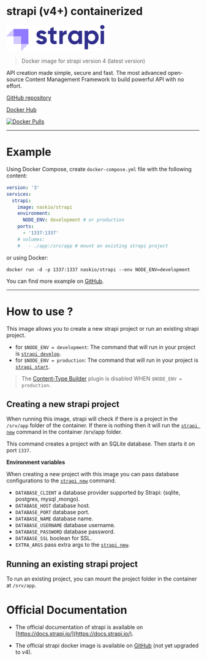 # strapi (v4+) containerized

![Strapi](./assets/PNG.logo.purple.dark.png)

> Docker image for strapi version 4 (latest version)

API creation made simple, secure and fast. The most advanced open-source Content Management Framework to build powerful
API with no effort.

[GitHub repository](https://github.com/naskio/docker-strapi)

[Docker Hub](https://hub.docker.com/r/naskio/strapi)

[![Docker Pulls](https://img.shields.io/docker/pulls/naskio/strapi.svg?style=for-the-badge)](https://hub.docker.com/r/naskio/strapi)

---

# Example

Using Docker Compose, create `docker-compose.yml` file with the following content:

```yaml
version: '3'
services:
  strapi:
    image: naskio/strapi
    environment:
      NODE_ENV: development # or production
    ports:
      - '1337:1337'
    # volumes:
    #   - ./app:/srv/app # mount an existing strapi project
```

or using Docker:

```shell
docker run -d -p 1337:1337 naskio/strapi --env NODE_ENV=development
```

You can find more example on [GitHub](https://github.com/naskio/docker-strapi/tree/main/examples).

---

# How to use ?

This image allows you to create a new strapi project or run an existing strapi project.

- for `$NODE_ENV = development`: The command that will run in your project
  is [`strapi develop`](https://docs.strapi.io/developer-docs/latest/developer-resources/cli/CLI.html#strapi-develop).
- for `$NODE_ENV = production`: The command that will run in your project
  is [`strapi start`](https://docs.strapi.io/developer-docs/latest/developer-resources/cli/CLI.html#strapi-start).

> The [Content-Type Builder](https://strapi.io/features/content-types-builder) plugin is disabled WHEN `$NODE_ENV = production`.

## Creating a new strapi project

When running this image, strapi will check if there is a project in the `/srv/app` folder of the container. If there is
nothing then it will run
the [`strapi new`](https://docs.strapi.io/developer-docs/latest/developer-resources/cli/CLI.html#strapi-new)
command in the container /srv/app folder.

This command creates a project with an SQLite database. Then starts it on port `1337`.

**Environment variables**

When creating a new project with this image you can pass database configurations to
the [`strapi new`](https://strapi.io/documentation/developer-docs/latest/developer-resources/cli/CLI.html#strapi-new)
command.

- `DATABASE_CLIENT` a database provider supported by Strapi: (sqlite, postgres, mysql ,mongo).
- `DATABASE_HOST` database host.
- `DATABASE_PORT` database port.
- `DATABASE_NAME` database name.
- `DATABASE_USERNAME` database username.
- `DATABASE_PASSWORD` database password.
- `DATABASE_SSL` boolean for SSL.
- `EXTRA_ARGS` pass extra args to
  the [`strapi new`](https://strapi.io/documentation/developer-docs/latest/developer-resources/cli/CLI.html#strapi-new).

## Running an existing strapi project

To run an existing project, you can mount the project folder in the container at `/srv/app`.

# Official Documentation

- The official documentation of strapi is available on [https://docs.strapi.io/](https://docs.strapi.io/).

- The official strapi docker image is available on [GitHub](https://github.com/strapi/strapi-docker) (not yet upgraded
  to v4).